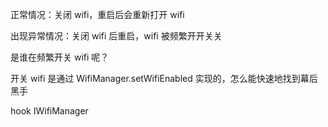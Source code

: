 正常情况：关闭  wifi，重启后会重新打开 wifi

出现异常情况：关闭 wifi 后重启，wifi 被频繁开开关关

是谁在频繁开关 wifi 呢？

开关 wifi 是通过 WifiManager.setWifiEnabled 实现的，怎么能快速地找到幕后黑手 

hook IWifiManager
